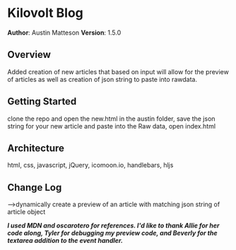# Kilovolt Blog

**Author**: Austin Matteson
**Version**: 1.5.0

## Overview
<!-- Provide a high level overview of what this application is and why you are building it, beyond the fact that it's an assignment for a Code Fellows 301 class. (i.e. What's your problem domain?) -->
Added creation of new articles that based on input will allow for the preview of articles as well as creation of json string to paste into rawdata.

## Getting Started
<!-- What are the steps that a user must take in order to build this app on their own machine and get it running? -->
clone the repo and open the new.html in the austin folder, save the json string for your new article and paste into the Raw data, open index.html

## Architecture
<!-- Provide a detailed description of the application design. What technologies (languages, libraries, etc) you're using, and any other relevant design information. -->
html, css, javascript, jQuery, icomoon.io, handlebars, hljs

## Change Log
<!-- Use this are to document the iterative changes made to your application as each feature is successfully implemented. Use time stamps. Here's an examples:

01-01-2001 4:59pm - Application now has a fully-functional express server, with GET and POST routes for the book resource.

## Credits and Collaborations
<!-- Give credit (and a link) to other people or resources that helped you build this application. -->
-->dynamically create a preview of an article with matching json string of article object

***I used MDN and oscarotero for references. I'd like to thank Allie for her code along, Tyler for debugging my preview code, and Beverly for the textarea addition to the event handler.***